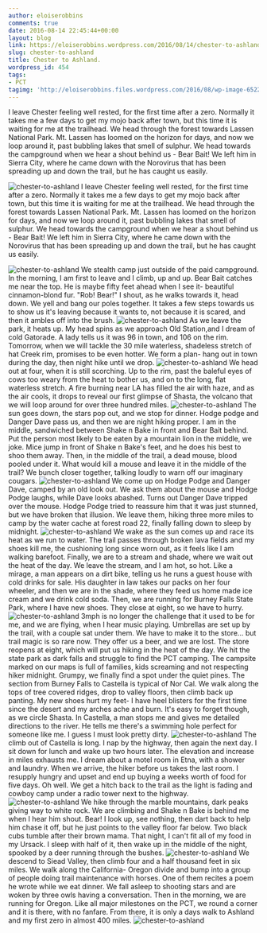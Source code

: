 ```yaml
---
author: eloiserobbins
comments: true
date: 2016-08-14 22:45:44+00:00
layout: blog
link: https://eloiserobbins.wordpress.com/2016/08/14/chester-to-ashland/
slug: chester-to-ashland
title: Chester to Ashland.
wordpress_id: 454
tags:
- PCT
tagimg: 'http://eloiserobbins.files.wordpress.com/2016/08/wp-image-652223958jpg.jpg'
---
```


I leave Chester feeling well rested, for the first time after a zero. Normally it takes me a few days to get my mojo back after town, but this time it is waiting for me at the trailhead. We head through the forest towards Lassen National Park. Mt. Lassen has loomed on the horizon for days, and now we loop around it, past bubbling lakes that smell of sulphur. We head towards the campground when we hear a shout behind us - Bear Bait! We left him in Sierra City, where he came down with the Norovirus that has been spreading up and down the trail, but he has caught us easily.


![chester-to-ashland](http://eloiserobbins.files.wordpress.com/2016/08/wp-image-652223958jpg.jpg)
I leave Chester feeling well rested, for the first time after a zero. Normally it takes me a few days to get my mojo back after town, but this time it is waiting for me at the trailhead. We head through the forest towards Lassen National Park. Mt. Lassen has loomed on the horizon for days, and now we loop around it, past bubbling lakes that smell of sulphur. We head towards the campground when we hear a shout behind us - Bear Bait! We left him in Sierra City, where he came down with the Norovirus that has been spreading up and down the trail, but he has caught us easily.

![chester-to-ashland](http://eloiserobbins.files.wordpress.com/2016/08/wp-image-1297568656jpg.jpg)
We stealth camp just outside of the paid campground. In the morning, I am first to leave and I climb, up and up. Bear Bait catches me near the top. He is maybe fifty feet ahead when I see it- beautiful cinnamon-blond fur. "Rob! Bear!" I shout, as he walks towards it, head down. We yell and bang our poles together. It takes a few steps towards us to show us it's leaving because it wants to, not because it is scared, and then it ambles off into the brush. 
![chester-to-ashland](http://eloiserobbins.files.wordpress.com/2016/08/wp-image-2127544211jpg.jpg)
As we leave the park, it heats up. My head spins as we approach Old Station,and I dream of cold Gatorade. A lady tells us it was 96 in town, and 106 on the rim. Tomorrow, when we will tackle the 30 mile waterless, shadeless stretch of hat Creek rim, promises to be even hotter. We form a plan- hang out in town during the day, then night hike until we drop.
![chester-to-ashland](http://eloiserobbins.files.wordpress.com/2016/08/wp-image-1617614556jpg.jpg)
We head out at four, when it is still scorching. Up to the rim, past the baleful eyes of cows too weary from the heat to bother us, and on to the long, flat waterless stretch. A fire burning near LA has filled the air with haze, and as the air cools, it drops to reveal our first glimpse of Shasta, the volcano that we will loop around for over three hundred miles.
![chester-to-ashland](http://eloiserobbins.files.wordpress.com/2016/08/wp-image-1550025713jpg.jpg)
The sun goes down, the stars pop out, and we stop for dinner. Hodge podge and Danger Dave pass us, and then we are night hiking proper. I am in the middle, sandwiched between Shake n Bake in front and Bear Bait behind. Put the person most likely to be eaten by a mountain lion in the middle, we joke. Mice jump in front of Shake n Bake's feet, and he does his best to shoo them away. Then, in the middle of the trail, a dead mouse, blood pooled under it. What would kill a mouse and leave it in the middle of the trail? We bunch closer together, talking loudly to warn off our imaginary cougars.
![chester-to-ashland](http://eloiserobbins.files.wordpress.com/2016/08/wp-image-859394253jpg.jpg)
We come up on Hodge Podge and Danger Dave, camped by an old look out. We ask them about the mouse and Hodge Podge laughs, while Dave looks abashed. Turns out Danger Dave tripped over the mouse. Hodge Podge tried to reassure him that it was just stunned, but we have broken that illusion. We leave them, hiking three more miles to camp by the water cache at forest road 22, finally falling down to sleep by midnight.
![chester-to-ashland](http://eloiserobbins.files.wordpress.com/2016/08/wp-image-1044602250jpg.jpg)
We wake as the sun comes up and race its heat as we run to water. The trail passes through broken lava fields and my shoes kill me, the cushioning long since worn out, as it feels like I am walking barefoot. Finally, we are to a stream and shade, where we wait out the heat of the day.
We leave the stream, and I am hot, so hot. Like a mirage, a man appears on a dirt bike, telling us he runs a guest house with cold drinks for sale. His daughter in law takes our packs on her four wheeler, and then we are in the shade, where they feed us home made ice cream and we drink cold soda. Then, we are running for Burney Falls State Park, where I have new shoes. They close at eight, so we have to hurry.
![chester-to-ashland](http://eloiserobbins.files.wordpress.com/2016/08/wp-image-1858528491jpg.jpg)
3mph is no longer the challenge that it used to be for me, and we are flying, when I hear music playing. Umbrellas are set up by the trail, with a couple sat under them. We have to make it to the store... but trail magic is so rare now. They offer us a beer, and we are lost. The store reopens at eight, which will put us hiking in the heat of the day. We hit the state park as dark falls and struggle to find the PCT camping. The campsite marked on our maps is full of families, kids screaming and not respecting hiker midnight. Grumpy, we finally find a spot under the quiet pines.
The section from Burney Falls to Castella is typical of Nor Cal. We walk along the tops of tree covered ridges, drop to valley floors, then climb back up panting. My new shoes hurt my feet- I have heel blisters for the first time since the desert and my arches ache and burn. It's easy to forget though, as we circle Shasta. In Castella, a man stops me and gives me detailed directions to the river. He tells me there's a swimming hole perfect for someone like me. I guess I must look pretty dirty.
![chester-to-ashland](http://eloiserobbins.files.wordpress.com/2016/08/wp-image-953659629jpg.jpg)
The climb out of Castella is long. I nap by the highway, then again the next day. I sit down for lunch and wake up two hours later. The elevation and increase in miles exhausts me. I dream about a motel room in Etna, with a shower and laundry. When we arrive, the hiker before us takes the last room. I resupply hungry and upset and end up buying a weeks worth of food for five days. Oh well. We get a hitch back to the trail as the light is fading and cowboy camp under a radio tower next to the highway.
![chester-to-ashland](http://eloiserobbins.files.wordpress.com/2016/08/wp-image-947413554jpg.jpg)
We hike through the marble mountains, dark peaks giving way to white rock. We are climbing and Shake n Bake is behind me when I hear him shout. Bear! I look up, see nothing, then dart back to help him chase it off, but he just points to the valley floor far below. Two black cubs tumble after their brown mama. That night, I can't fit all of my food in my Ursack. I sleep with half of it, then wake up in the middle of the night, spooked by a deer running through the bushes. 
![chester-to-ashland](http://eloiserobbins.files.wordpress.com/2016/08/wp-image-332413475jpg.jpg)
We descend to Siead Valley, then climb four and a half thousand feet in six miles. We walk along the California- Oregon divide and bump into a group of people doing trail maintenance with horses. One of them recites a poem he wrote while we eat dinner. We fall asleep to shooting stars and are woken by three owls having a conversation. Then in the morning, we are running for Oregon. Like all major milestones on the PCT, we round a corner and it is there, with no fanfare. From there, it is only a days walk to Ashland and my first zero in almost 400 miles.
![chester-to-ashland](http://eloiserobbins.files.wordpress.com/2016/08/wp-image-2099663725jpg.jpg)
